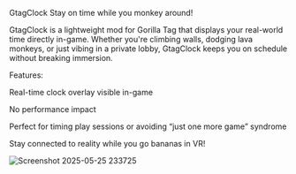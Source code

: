 GtagClock
Stay on time while you monkey around!

GtagClock is a lightweight mod for Gorilla Tag that displays your real-world time directly in-game. Whether you're climbing walls, dodging lava monkeys, or just vibing in a private lobby, GtagClock keeps you on schedule without breaking immersion.

Features:

Real-time clock overlay visible in-game

No performance impact

Perfect for timing play sessions or avoiding “just one more game” syndrome

Stay connected to reality while you go bananas in VR!

![Screenshot 2025-05-25 233725](https://github.com/user-attachments/assets/a194bd8b-2823-4f26-90d7-429b181cfd0b)

